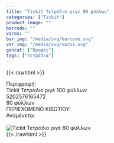 ```yaml
---
title: "Tickit Τετράδιο ριγέ 80 φύλλων"
categories: ["Tickit"]
product_image: ""
barcode: ""
varos: ""
bar_img: "/media/svg/barcode.svg"
var_img: "/media/svg/varos.svg"
gencat: ["Όροφος"]
tags: ["Τετράδια"]
---
```

{{< rawhtml >}}

<div class="sload715"><div class="product"><div id="sistatika">Περιφραφή:</div><div class="alltext">Tickit Τετράδιο ριγέ 100 φύλλων</div><div id="barcode"><div id="barimage1"></div><span id="bartext">5202576165472</span></div><div id="varos"><div id="temimg"></div><span id="varostext">80 φύλλων</span></div><div id="kivotio">ΠΕΡΙΕΧΟΜΕΝΟ ΚΙΒΩΤΙΟΥ:<br>Αναμένεται</div><br><div class="pimg"><img alt="Tickit Τετράδιο ριγέ 80 φύλλων" title="Tickit Τετράδιο ριγέ 80 φύλλων" src="/media/images/tickit-tetradio-rige-80-fyllwn.jpg"></div></div></div>
{{< /rawhtml >}}


